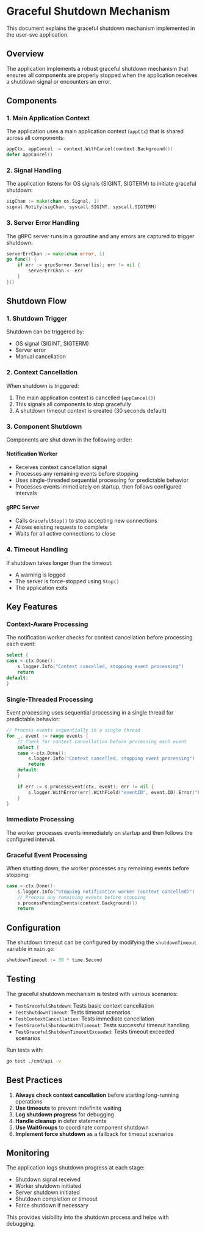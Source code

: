 # Graceful Shutdown Mechanism

This document explains the graceful shutdown mechanism implemented in the user-svc application.

## Overview

The application implements a robust graceful shutdown mechanism that ensures all components are properly stopped when the application receives a shutdown signal or encounters an error.

## Components

### 1. Main Application Context

The application uses a main application context (`appCtx`) that is shared across all components:

```go
appCtx, appCancel := context.WithCancel(context.Background())
defer appCancel()
```

### 2. Signal Handling

The application listens for OS signals (SIGINT, SIGTERM) to initiate graceful shutdown:

```go
sigChan := make(chan os.Signal, 1)
signal.Notify(sigChan, syscall.SIGINT, syscall.SIGTERM)
```

### 3. Server Error Handling

The gRPC server runs in a goroutine and any errors are captured to trigger shutdown:

```go
serverErrChan := make(chan error, 1)
go func() {
    if err := grpcServer.Serve(lis); err != nil {
        serverErrChan <- err
    }
}()
```

## Shutdown Flow

### 1. Shutdown Trigger

Shutdown can be triggered by:
- OS signal (SIGINT, SIGTERM)
- Server error
- Manual cancellation

### 2. Context Cancellation

When shutdown is triggered:
1. The main application context is cancelled (`appCancel()`)
2. This signals all components to stop gracefully
3. A shutdown timeout context is created (30 seconds default)

### 3. Component Shutdown

Components are shut down in the following order:

#### Notification Worker
- Receives context cancellation signal
- Processes any remaining events before stopping
- Uses single-threaded sequential processing for predictable behavior
- Processes events immediately on startup, then follows configured intervals

#### gRPC Server
- Calls `GracefulStop()` to stop accepting new connections
- Allows existing requests to complete
- Waits for all active connections to close

### 4. Timeout Handling

If shutdown takes longer than the timeout:
- A warning is logged
- The server is force-stopped using `Stop()`
- The application exits

## Key Features

### Context-Aware Processing

The notification worker checks for context cancellation before processing each event:

```go
select {
case <-ctx.Done():
    s.logger.Info("Context cancelled, stopping event processing")
    return
default:
}
```

### Single-Threaded Processing

Event processing uses sequential processing in a single thread for predictable behavior:

```go
// Process events sequentially in a single thread
for _, event := range events {
    // Check for context cancellation before processing each event
    select {
    case <-ctx.Done():
        s.logger.Info("Context cancelled, stopping event processing")
        return
    default:
    }

    if err := s.processEvent(ctx, event); err != nil {
        s.logger.WithError(err).WithField("eventID", event.ID).Error("Failed to process event")
    }
}
```

### Immediate Processing

The worker processes events immediately on startup and then follows the configured interval.

### Graceful Event Processing

When shutting down, the worker processes any remaining events before stopping:

```go
case <-ctx.Done():
    s.logger.Info("Stopping notification worker (context cancelled)")
    // Process any remaining events before stopping
    s.processPendingEvents(context.Background())
    return
```

## Configuration

The shutdown timeout can be configured by modifying the `shutdownTimeout` variable in `main.go`:

```go
shutdownTimeout := 30 * time.Second
```

## Testing

The graceful shutdown mechanism is tested with various scenarios:

- `TestGracefulShutdown`: Tests basic context cancellation
- `TestShutdownTimeout`: Tests timeout scenarios
- `TestContextCancellation`: Tests immediate cancellation
- `TestGracefulShutdownWithTimeout`: Tests successful timeout handling
- `TestGracefulShutdownTimeoutExceeded`: Tests timeout exceeded scenarios

Run tests with:
```bash
go test ./cmd/api -v
```

## Best Practices

1. **Always check context cancellation** before starting long-running operations
2. **Use timeouts** to prevent indefinite waiting
3. **Log shutdown progress** for debugging
4. **Handle cleanup** in defer statements
5. **Use WaitGroups** to coordinate component shutdown
6. **Implement force shutdown** as a fallback for timeout scenarios

## Monitoring

The application logs shutdown progress at each stage:

- Shutdown signal received
- Worker shutdown initiated
- Server shutdown initiated
- Shutdown completion or timeout
- Force shutdown if necessary

This provides visibility into the shutdown process and helps with debugging. 